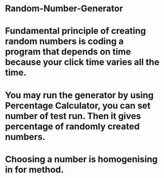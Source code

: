 # Random-Number-Generator
# Fundamental principle of creating random numbers is coding a program that depends on time because your click time varies all the time.
# You may run the generator by using Percentage Calculator, you can set number of test run. Then it gives percentage of randomly created numbers.
# Choosing a number is homogenising in for method.
